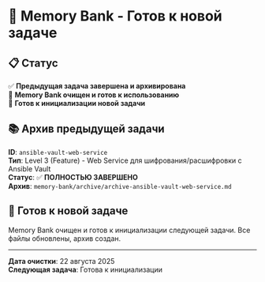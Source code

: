 # 🚀 **Memory Bank - Готов к новой задаче**

## 📋 **Статус**

✅ **Предыдущая задача завершена и архивирована**  
🔄 **Memory Bank очищен и готов к использованию**  
🚀 **Готов к инициализации новой задачи**

## 📚 **Архив предыдущей задачи**

**ID**: `ansible-vault-web-service`  
**Тип**: Level 3 (Feature) - Web Service для шифрования/расшифровки с Ansible Vault  
**Статус**: ✅ **ПОЛНОСТЬЮ ЗАВЕРШЕНО**  
**Архив**: `memory-bank/archive/archive-ansible-vault-web-service.md`

## 🎯 **Готов к новой задаче**

Memory Bank очищен и готов к инициализации следующей задачи. Все файлы обновлены, архив создан.

---

**Дата очистки**: 22 августа 2025  
**Следующая задача**: Готова к инициализации


